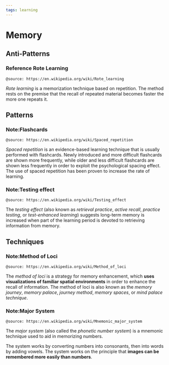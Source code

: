 ```yaml
---
tags: learning
---
```


# Memory


## Anti-Patterns


### Reference Rote Learning

`@source: https://en.wikipedia.org/wiki/Rote_learning`

_Rote learning_ is a memorization technique based on repetition. The method rests on the premise that the recall of repeated material becomes faster the more one repeats it.


## Patterns


### Note:Flashcards

`@source: https://en.wikipedia.org/wiki/Spaced_repetition`

_Spaced repetition_ is an evidence-based learning technique that is usually performed with flashcards. Newly introduced and more difficult flashcards are shown more frequently, while older and less difficult flashcards are shown less frequently in order to exploit the psychological spacing effect. The use of spaced repetition has been proven to increase the rate of learning.


### Note:Testing effect

`@source: https://en.wikipedia.org/wiki/Testing_effect`

The _testing effect_ (also known as _retrieval practice_, _active recall_, _practice testing_, or _test-enhanced learning_) suggests long-term memory is increased when part of the learning period is devoted to retrieving information from memory.


## Techniques


### Note:Method of Loci

`@source: https://en.wikipedia.org/wiki/Method_of_loci`

The _method of loci_ is a strategy for memory enhancement, which **uses visualizations of familiar spatial environments** in order to enhance the recall of information. The method of loci is also known as the _memory journey_, _memory palace_, _journey method_, _memory spaces_, or _mind palace technique_.


### Note:Major System

`@source: https://en.wikipedia.org/wiki/Mnemonic_major_system`

The _major system_ (also called the _phonetic number system_) is a mnemonic technique used to aid in memorizing numbers.

The system works by converting numbers into consonants, then into words by adding vowels. The system works on the principle that **images can be remembered more easily than numbers**.
